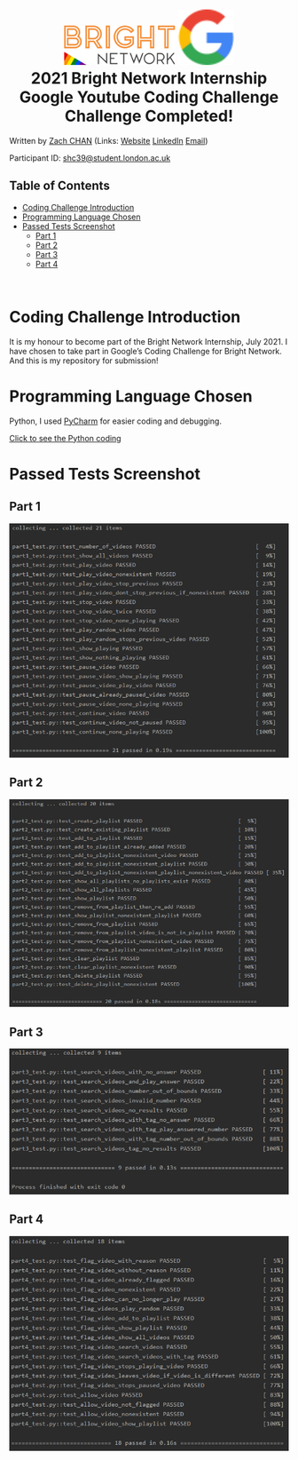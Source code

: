 <h1 align="center">
  <a href="#"><img src="README_imgs/bright_network_logo.svg" alt="UOL" width="200"></a>
  <a href="#"><img src="README_imgs/google_logo.svg" alt="test" height="100"></a>
  <br>
  2021 Bright Network Internship
  <br>
  Google Youtube Coding Challenge
  <br>
  Challenge Completed!
</h1>

Written by [Zach CHAN](https://zachan.dev/)
(Links: [Website](https://zachan.dev/)
[LinkedIn](https://www.linkedin.com/in/zach-chan-hk/)
[Email](mailto:zach@zachan.dev))

Participant ID: [shc39@student.london.ac.uk](mailto:zach@zachan.dev)

## Table of Contents

<!-- toc -->

- [Coding Challenge Introduction](#coding-challenge-introduction)
- [Programming Language Chosen](#programming-language-chosen)
- [Passed Tests Screenshot](#passed-tests-screenshot)
  - [Part 1](#part-1)
  - [Part 2](#part-2)
  - [Part 3](#part-3)
  - [Part 4](#part-4)

<!-- tocstop -->

<br />

# Coding Challenge Introduction
It is my honour to become part of the Bright Network Internship, July 2021. I have chosen to take part in Google’s Coding Challenge for Bright Network. And this is my repository for submission!

# Programming Language Chosen
Python, I used [PyCharm](https://www.jetbrains.com/pycharm/) for easier coding and debugging.

[Click to see the Python coding](./python/)

# Passed Tests Screenshot
## Part 1
![Part 1 Tests Screenshot](./python/test_results/Part_1_tests.png)

## Part 2
![Part 2 Tests Screenshot](./python/test_results/Part_2_tests.png)

## Part 3
![Part 3 Tests Screenshot](./python/test_results/Part_3_tests.png)

## Part 4
![Part 4 Tests Screenshot](./python/test_results/Part_4_tests.png)